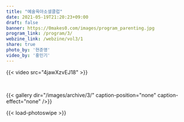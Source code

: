```yaml
---
title: "예술육아소셜클럽"
date: 2021-05-19T21:20:23+09:00
draft: false
banner: https://0makes0.com/images/program_parenting.jpg
program_link: /program/3/
webzine_link: /webzine/vol3/1
share: true
photo_by: '현준영'
video_by: '홍민기'
---
```


{{< video src="4jawXzvEJ18" >}}

<br/>

{{< gallery dir="/images/archive/3/" caption-position="none" caption-effect="none" />}}

{{< load-photoswipe >}}
